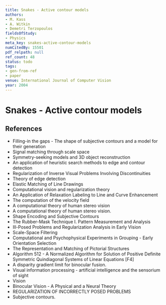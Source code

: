 ```yaml
---
title: Snakes - Active contour models
authors:
- M. Kass
- A. Witkin
- Demetri Terzopoulos
fieldsOfStudy:
- Physics
meta_key: snakes-active-contour-models
numCitedBy: 15501
pdf_relpath: null
ref_count: 48
status: todo
tags:
- gen-from-ref
- paper
venue: International Journal of Computer Vision
year: 2004
---
```


# Snakes - Active contour models

## References

- Filling-in the gaps - The shape of subjective contours and a model for their generation
- Signal matching through scale space
- Symmetry-seeking models and 3D object reconstruction
- An application of heuristic search methods to edge and contour detection
- Regularization of Inverse Visual Problems Involving Discontinuities
- Theory of edge detection
- Elastic Matching of Line Drawings
- Computational vision and regularization theory
- An Application of Relaxation Labeling to Line and Curve Enhancement
- The computation of the velocity field
- A computational theory of human stereo vision
- A computational theory of human stereo vision.
- Shape Encoding and Subjective Contours
- The Rubber-Mask Technique I. Pattern Measurement and Analysis
- Ill-Posed Problems and Regularization Analysis in Early Vision
- Scale-Space Filtering
- Computational and Psychophysical Experiments in Grouping - Early Orientation Selection
- The Representation and Matching of Pictorial Structures
- Algorithm 512 - A Normalized Algorithm for Solution of Positive Definite Symmetric Quindiagonal Systems of Linear Equations [F4]
- A disparity gradient limit for binocular fusion.
- Visual information processing - artificial intelligence and the sensorium of sight
- Vision
- Binocular Vision - A Physical and a Neural Theory
- REGULARIZATION OF INCORRECTLY POSED PROBLEMS
- Subjective contours.
